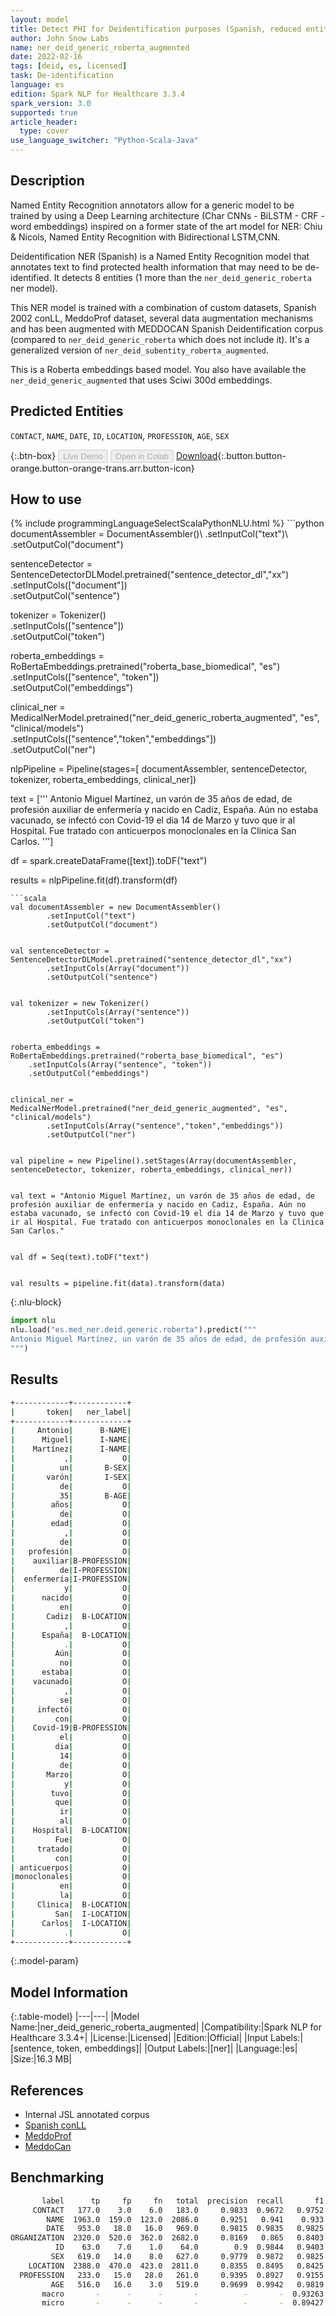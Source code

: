 ```yaml
---
layout: model
title: Detect PHI for Deidentification purposes (Spanish, reduced entities, augmented data, Roberta)
author: John Snow Labs
name: ner_deid_generic_roberta_augmented
date: 2022-02-16
tags: [deid, es, licensed]
task: De-identification
language: es
edition: Spark NLP for Healthcare 3.3.4
spark_version: 3.0
supported: true
article_header:
  type: cover
use_language_switcher: "Python-Scala-Java"
---
```



## Description


Named Entity Recognition annotators allow for a generic model to be trained by using a Deep Learning architecture (Char CNNs - BiLSTM - CRF - word embeddings) inspired on a former state of the art model for NER: Chiu & Nicols, Named Entity Recognition with Bidirectional LSTM,CNN. 


Deidentification NER (Spanish) is a Named Entity Recognition model that annotates text to find protected health information that may need to be de-identified. It detects 8 entities (1 more than the `ner_deid_generic_roberta` ner model).


This NER model is trained with a combination of custom datasets, Spanish 2002 conLL, MeddoProf dataset, several data augmentation mechanisms and has been augmented with MEDDOCAN Spanish Deidentification corpus (compared to `ner_deid_generic_roberta` which does not include it). It's a generalized version of `ner_deid_subentity_roberta_augmented`.


This is a Roberta embeddings based model. You also have available the `ner_deid_generic_augmented` that uses Sciwi 300d embeddings.


## Predicted Entities


`CONTACT`, `NAME`, `DATE`, `ID`, `LOCATION`, `PROFESSION`, `AGE`, `SEX`


{:.btn-box}
<button class="button button-orange" disabled>Live Demo</button>
<button class="button button-orange" disabled>Open in Colab</button>
[Download](https://s3.amazonaws.com/auxdata.johnsnowlabs.com/clinical/models/ner_deid_generic_roberta_augmented_es_3.3.4_3.0_1645006281743.zip){:.button.button-orange.button-orange-trans.arr.button-icon}


## How to use






<div class="tabs-box" markdown="1">
{% include programmingLanguageSelectScalaPythonNLU.html %}
```python
documentAssembler = DocumentAssembler()\
        .setInputCol("text")\
        .setOutputCol("document")


sentenceDetector = SentenceDetectorDLModel.pretrained("sentence_detector_dl","xx")\
        .setInputCols(["document"])\
        .setOutputCol("sentence")


tokenizer = Tokenizer()\
        .setInputCols(["sentence"])\
        .setOutputCol("token")


roberta_embeddings = RoBertaEmbeddings.pretrained("roberta_base_biomedical", "es")\
    .setInputCols(["sentence", "token"])\
    .setOutputCol("embeddings")


clinical_ner = MedicalNerModel.pretrained("ner_deid_generic_roberta_augmented", "es", "clinical/models")\
        .setInputCols(["sentence","token","embeddings"])\
        .setOutputCol("ner")


nlpPipeline = Pipeline(stages=[
        documentAssembler,
        sentenceDetector,
        tokenizer,
        roberta_embeddings,
        clinical_ner])


text = ['''
Antonio Miguel Martínez, un varón de 35 años de edad, de profesión auxiliar de enfermería y nacido en Cadiz, España. Aún no estaba vacunado, se infectó con Covid-19 el dia 14 de Marzo y tuvo que ir al Hospital. Fue tratado con anticuerpos monoclonales en la Clinica San Carlos.
''']


df = spark.createDataFrame([text]).toDF("text")


results = nlpPipeline.fit(df).transform(df)
```
```scala
val documentAssembler = new DocumentAssembler()
        .setInputCol("text")
        .setOutputCol("document")


val sentenceDetector = SentenceDetectorDLModel.pretrained("sentence_detector_dl","xx")
        .setInputCols(Array("document"))
        .setOutputCol("sentence")


val tokenizer = new Tokenizer()
        .setInputCols(Array("sentence"))
        .setOutputCol("token")


roberta_embeddings = RoBertaEmbeddings.pretrained("roberta_base_biomedical", "es")
    .setInputCols(Array("sentence", "token"))
    .setOutputCol("embeddings")


clinical_ner = MedicalNerModel.pretrained("ner_deid_generic_augmented", "es", "clinical/models")
        .setInputCols(Array("sentence","token","embeddings"))
        .setOutputCol("ner")


val pipeline = new Pipeline().setStages(Array(documentAssembler, sentenceDetector, tokenizer, roberta_embeddings, clinical_ner))


val text = "Antonio Miguel Martínez, un varón de 35 años de edad, de profesión auxiliar de enfermería y nacido en Cadiz, España. Aún no estaba vacunado, se infectó con Covid-19 el dia 14 de Marzo y tuvo que ir al Hospital. Fue tratado con anticuerpos monoclonales en la Clinica San Carlos."


val df = Seq(text).toDF("text")


val results = pipeline.fit(data).transform(data)
```


{:.nlu-block}
```python
import nlu
nlu.load("es.med_ner.deid.generic.roberta").predict("""
Antonio Miguel Martínez, un varón de 35 años de edad, de profesión auxiliar de enfermería y nacido en Cadiz, España. Aún no estaba vacunado, se infectó con Covid-19 el dia 14 de Marzo y tuvo que ir al Hospital. Fue tratado con anticuerpos monoclonales en la Clinica San Carlos.
""")
```

</div>


## Results


```bash
+------------+------------+
|       token|   ner_label|
+------------+------------+
|     Antonio|      B-NAME|
|      Miguel|      I-NAME|
|    Martínez|      I-NAME|
|           ,|           O|
|          un|       B-SEX|
|       varón|       I-SEX|
|          de|           O|
|          35|       B-AGE|
|        años|           O|
|          de|           O|
|        edad|           O|
|           ,|           O|
|          de|           O|
|   profesión|           O|
|    auxiliar|B-PROFESSION|
|          de|I-PROFESSION|
|  enfermería|I-PROFESSION|
|           y|           O|
|      nacido|           O|
|          en|           O|
|       Cadiz|  B-LOCATION|
|           ,|           O|
|      España|  B-LOCATION|
|           .|           O|
|         Aún|           O|
|          no|           O|
|      estaba|           O|
|    vacunado|           O|
|           ,|           O|
|          se|           O|
|     infectó|           O|
|         con|           O|
|    Covid-19|B-PROFESSION|
|          el|           O|
|         dia|           O|
|          14|           O|
|          de|           O|
|       Marzo|           O|
|           y|           O|
|        tuvo|           O|
|         que|           O|
|          ir|           O|
|          al|           O|
|    Hospital|  B-LOCATION|
|         Fue|           O|
|     tratado|           O|
|         con|           O|
| anticuerpos|           O|
|monoclonales|           O|
|          en|           O|
|          la|           O|
|     Clinica|  B-LOCATION|
|         San|  I-LOCATION|
|      Carlos|  I-LOCATION|
|           .|           O|
+------------+------------+
```


{:.model-param}
## Model Information


{:.table-model}
|---|---|
|Model Name:|ner_deid_generic_roberta_augmented|
|Compatibility:|Spark NLP for Healthcare 3.3.4+|
|License:|Licensed|
|Edition:|Official|
|Input Labels:|[sentence, token, embeddings]|
|Output Labels:|[ner]|
|Language:|es|
|Size:|16.3 MB|


## References


- Internal JSL annotated corpus
- [Spanish conLL](https://www.clips.uantwerpen.be/conll2002/ner/data/)
- [MeddoProf](https://temu.bsc.es/meddoprof/data/)
- [MeddoCan](https://temu.bsc.es/meddocan/)


## Benchmarking


```bash
       label      tp     fp     fn   total  precision  recall       f1
     CONTACT   177.0    3.0    6.0   183.0     0.9833  0.9672   0.9752
        NAME  1963.0  159.0  123.0  2086.0     0.9251   0.941    0.933
        DATE   953.0   18.0   16.0   969.0     0.9815  0.9835   0.9825
ORGANIZATION  2320.0  520.0  362.0  2682.0     0.8169   0.865   0.8403
          ID    63.0    7.0    1.0    64.0        0.9  0.9844   0.9403
         SEX   619.0   14.0    8.0   627.0     0.9779  0.9872   0.9825
    LOCATION  2388.0  470.0  423.0  2811.0     0.8355  0.8495   0.8425
  PROFESSION   233.0   15.0   28.0   261.0     0.9395  0.8927   0.9155
         AGE   516.0   16.0    3.0   519.0     0.9699  0.9942   0.9819
       macro       -      -      -       -          -       -  0.93263
       micro       -      -      -       -          -       -  0.89427
```
